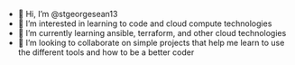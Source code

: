 - 👋 Hi, I’m @stgeorgesean13
- 👀 I’m interested in learning to code and cloud compute technologies
- 🌱 I’m currently learning ansible, terraform, and other cloud technologies
- 💞️ I’m looking to collaborate on simple projects that help me learn to use the different tools and how to be a better coder
  

<!---
stgeorgesean13/stgeorgesean13 is a ✨ special ✨ repository because its `README.md` (this file) appears on your GitHub profile.
You can click the Preview link to take a look at your changes.
--->
